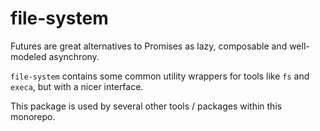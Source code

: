 # file-system

Futures are great alternatives to Promises as lazy, composable and well-modeled asynchrony.

`file-system` contains some common utility wrappers for tools like `fs` and `execa`, but with a nicer interface.

This package is used by several other tools / packages within this monorepo.
